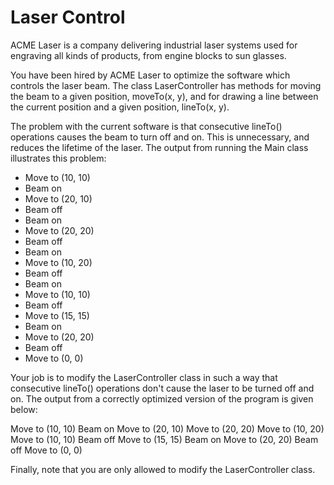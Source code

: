 # Laser Control

ACME Laser is a company delivering industrial laser systems used for engraving all kinds of products, from
engine blocks to sun glasses.

You have been hired by ACME Laser to optimize the software which controls the laser beam. The class LaserController
has methods for moving the beam to a given position, moveTo(x, y), and for drawing a line between the current position
and a given position, lineTo(x, y).

The problem with the current software is that consecutive lineTo() operations causes the beam to turn off and on.
This is unnecessary, and reduces the lifetime of the laser. The output from running the Main class illustrates this problem:

* Move to (10, 10)
* Beam on
* Move to (20, 10)
* Beam off
* Beam on
* Move to (20, 20)
* Beam off
* Beam on
* Move to (10, 20)
* Beam off
* Beam on
* Move to (10, 10)
* Beam off
* Move to (15, 15)
* Beam on
* Move to (20, 20)
* Beam off
* Move to (0, 0)

Your job is to modify the LaserController class in such a way that consecutive lineTo() operations don't cause the laser to be
turned off and on. The output from a correctly optimized version of the program is given below:

Move to (10, 10)
Beam on
Move to (20, 10)
Move to (20, 20)
Move to (10, 20)
Move to (10, 10)
Beam off
Move to (15, 15)
Beam on
Move to (20, 20)
Beam off
Move to (0, 0)

Finally, note that you are only allowed to modify the LaserController class.
